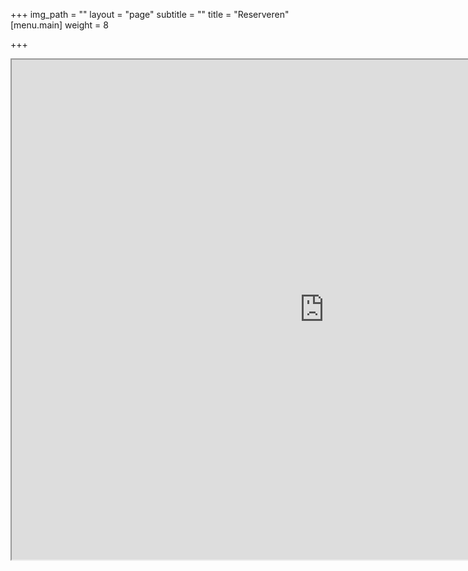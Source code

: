 +++
img_path = ""
layout = "page"
subtitle = ""
title = "Reserveren"
[menu.main]
weight = 8

+++
<iframe src="https://www.myreservations.nl/calendar.php?custid=938ebf418db6527134d43c7e01dc7079" width="1000" height="800">
Uw browser kan geen Iframes weergeven! <br />Klik <a href="https://www.myreservations.nl/calendar.php?custid=938ebf418db6527134d43c7e01dc7079" target="_blank">HIER </a>
om de kalender te bekijken. </iframe>